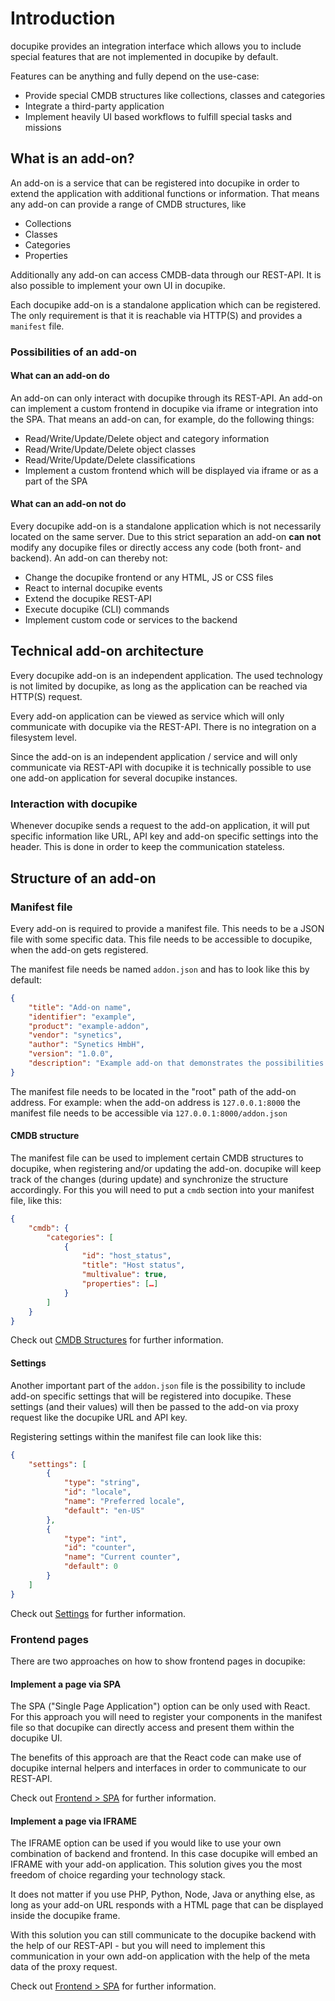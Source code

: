 # Introduction

docupike provides an integration interface which allows you to include special features that are
not implemented in docupike by default.

Features can be anything and fully depend on the use-case:

* Provide special CMDB structures like collections, classes and categories
* Integrate a third-party application
* Implement heavily UI based workflows to fulfill special tasks and missions

## What is an add-on?

An add-on is a service that can be registered into docupike in order to extend the application with additional
functions or information. That means any add-on can provide a range of CMDB structures, like

- Collections
- Classes
- Categories
- Properties

Additionally any add-on can access CMDB-data through our REST-API. It is also possible to implement your own UI in docupike.

Each docupike add-on is a standalone application which can be registered. The only requirement is that
it is reachable via HTTP(S) and provides a `manifest` file.

### Possibilities of an add-on

#### What can an add-on do

An add-on can only interact with docupike through its REST-API. An add-on can implement
a custom frontend in docupike via iframe or integration into the SPA. That means an add-on can, for example,
do the following things:

- Read/Write/Update/Delete object and category information
- Read/Write/Update/Delete object classes
- Read/Write/Update/Delete classifications
- Implement a custom frontend which will be displayed via iframe or as a part of the SPA

#### What can an add-on not do

Every docupike add-on is a standalone application which is not necessarily located on the same server. Due to this
strict separation an add-on **can not** modify any docupike files or directly access any code (both front- and backend).
An add-on can thereby not:

- Change the docupike frontend or any HTML, JS or CSS files
- React to internal docupike events
- Extend the docupike REST-API
- Execute docupike (CLI) commands
- Implement custom code or services to the backend

## Technical add-on architecture

Every docupike add-on is an independent application. The used technology is not limited by docupike, as long as the
application can be reached via HTTP(S) request.

Every add-on application can be viewed as service which will only communicate with docupike via the REST-API. There is
no integration on a filesystem level.

Since the add-on is an independent application / service and will only communicate via REST-API with docupike it is technically
possible to use one add-on application for several docupike instances.

### Interaction with docupike

Whenever docupike sends a request to the add-on application, it will put specific information like URL, API key and
add-on specific settings into the header. This is done in order to keep the communication stateless.

## Structure of an add-on

### Manifest file

Every add-on is required to provide a manifest file. This needs to be a JSON file with some specific data. This file
needs to be accessible to docupike, when the add-on gets registered.

The manifest file needs be named `addon.json` and has to look like this by default:

```json
{
    "title": "Add-on name",
    "identifier": "example",
    "product": "example-addon",
    "vendor": "synetics",
    "author": "Synetics HmbH",
    "version": "1.0.0",
    "description": "Example add-on that demonstrates the possibilities of add-ons"
}
```

The manifest file needs to be located in the "root" path of the add-on address. For example: when the add-on address is
`127.0.0.1:8000` the manifest file needs to be accessible via `127.0.0.1:8000/addon.json`

#### CMDB structure

The manifest file can be used to implement certain CMDB structures to docupike, when registering and/or updating the
add-on. docupike will keep track of the changes (during update) and synchronize the structure accordingly.
For this you will need to put a `cmdb` section into your manifest file, like this:

```json
{
    "cmdb": {
        "categories": [
            {
                "id": "host_status",
                "title": "Host status",
                "multivalue": true,
                "properties": […]
            }
        ]
    }
}
```

Check out [CMDB Structures](/dev/addon/cmdb-structures.html) for further information.

#### Settings

Another important part of the `addon.json` file is the possibility to include add-on specific settings that will be registered into
docupike. These settings (and their values) will then be passed to the add-on via proxy request like the docupike URL and API key.

Registering settings within the manifest file can look like this:

```json
{
    "settings": [
        {
            "type": "string",
            "id": "locale",
            "name": "Preferred locale",
            "default": "en-US"
        },
        {
            "type": "int",
            "id": "counter",
            "name": "Current counter",
            "default": 0
        }
    ]
}
```

Check out [Settings](/dev/addon/settings.html) for further information.

### Frontend pages

There are two approaches on how to show frontend pages in docupike:

#### Implement a page via SPA

The SPA ("Single Page Application") option can be only used with React. For this approach you will need to register
your components in the manifest file so that docupike can directly access and present them within the docupike UI.

The benefits of this approach are that the React code can make use of docupike internal helpers and interfaces in order to communicate
to our REST-API.

Check out [Frontend > SPA](/dev/addon/frontend.html#how-to-add-new-frontend-routes) for further information.

#### Implement a page via IFRAME

The IFRAME option can be used if you would like to use your own combination of backend and frontend. In this case
docupike will embed an IFRAME with your add-on application. This solution gives you the most freedom of choice regarding
your technology stack.

It does not matter if you use PHP, Python, Node, Java or anything else, as long as your add-on URL responds with a
HTML page that can be displayed inside the docupike frame.

With this solution you can still communicate to the docupike backend with the help of our REST-API - but you will
need to implement this communication in your own add-on application with the help of the meta data of the proxy request.

Check out [Frontend > SPA](/dev/addon/frontend.html#how-to-add-new-frontend-routes) for further information.

